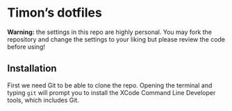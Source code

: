 # Timon’s dotfiles

**Warning:** the settings in this repo are highly personal. You may fork the repository and change the settings to your liking but please review the code before using!

## Installation

First we need Git to be able to clone the repo. Opening the terminal and typing `git` will prompt you to install the XCode Command Line Developer tools, which includes Git.